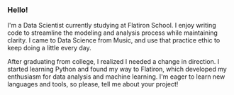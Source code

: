 ### Hello!

I'm a Data Scientist currently studying at Flatiron School. I enjoy writing code to streamline the modeling and analysis process while maintaining clarity. I came to Data Science from Music, and use that practice ethic to keep doing a little every day.

After graduating from college, I realized I needed a change in direction. I started learning Python and found my way to Flatiron, which developed my enthusiasm for data analysis and machine learning. I'm eager to learn new languages and tools, so please, tell me about your project!
<!--
**UpGoerFive/UpGoerFive** is a ✨ _special_ ✨ repository because its `README.md` (this file) appears on your GitHub profile.

Here are some ideas to get you started:

- 🔭 I’m currently working on ...
- 🌱 I’m currently learning ...
- 👯 I’m looking to collaborate on ...
- 🤔 I’m looking for help with ...
- 💬 Ask me about ...
- 📫 How to reach me: ...
- 😄 Pronouns: ...
- ⚡ Fun fact: ...
-->
